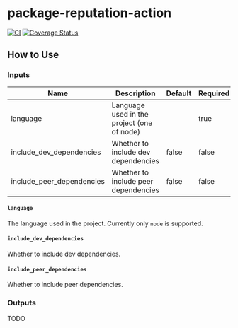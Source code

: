 # package-reputation-action

[![CI](https://github.com/samdouble/package-reputation-action/actions/workflows/checks.yml/badge.svg)](https://github.com/samdouble/package-reputation-action/actions/workflows/checks.yml)
[![Coverage Status](https://coveralls.io/repos/samdouble/package-reputation-action/badge.svg?branch=master&service=github)](https://coveralls.io/github/samdouble/package-reputation-action?branch=master)



## How to Use

### Inputs

| Name                      | Description                                | Default | Required |
|---------------------------|--------------------------------------------|---------|----------|
| language                  | Language used in the project (one of node) |         | true     |
| include_dev_dependencies  | Whether to include dev dependencies        | false   | false    |
| include_peer_dependencies | Whether to include peer dependencies       | false   | false    |

#### `language`

The language used in the project. Currently only `node` is supported.

#### `include_dev_dependencies`

Whether to include dev dependencies.

#### `include_peer_dependencies`

Whether to include peer dependencies.

### Outputs

TODO

